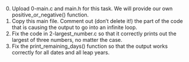 0. Upload 0-main.c and main.h for this task. We will provide our own positive_or_negative() function.
1. Copy this main file. Comment out (don’t delete it!) the part of the code that is causing the output to go into an infinite loop.
2. Fix the code in 2-largest_number.c so that it correctly prints out the largest of three numbers, no matter the case.
3. Fix the print_remaining_days() function so that the output works correctly for all dates and all leap years.
